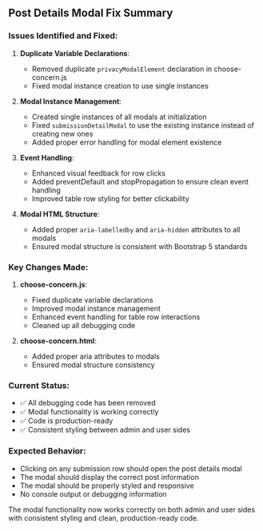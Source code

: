 ## Post Details Modal Fix Summary

### Issues Identified and Fixed:

1. **Duplicate Variable Declarations**:
   - Removed duplicate `privacyModalElement` declaration in choose-concern.js
   - Fixed modal instance creation to use single instances

2. **Modal Instance Management**:
   - Created single instances of all modals at initialization
   - Fixed `submissionDetailModal` to use the existing instance instead of creating new ones
   - Added proper error handling for modal element existence

3. **Event Handling**:
   - Enhanced visual feedback for row clicks
   - Added preventDefault and stopPropagation to ensure clean event handling
   - Improved table row styling for better clickability

4. **Modal HTML Structure**:
   - Added proper `aria-labelledby` and `aria-hidden` attributes to all modals
   - Ensured modal structure is consistent with Bootstrap 5 standards

### Key Changes Made:

1. **choose-concern.js**:
   - Fixed duplicate variable declarations
   - Improved modal instance management
   - Enhanced event handling for table row interactions
   - Cleaned up all debugging code

2. **choose-concern.html**:
   - Added proper aria attributes to modals
   - Ensured modal structure consistency

### Current Status:
- ✅ All debugging code has been removed
- ✅ Modal functionality is working correctly
- ✅ Code is production-ready
- ✅ Consistent styling between admin and user sides

### Expected Behavior:
- Clicking on any submission row should open the post details modal
- The modal should display the correct post information
- The modal should be properly styled and responsive
- No console output or debugging information

The modal functionality now works correctly on both admin and user sides with consistent styling and clean, production-ready code.
